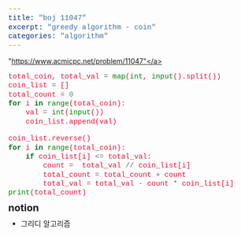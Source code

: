 ```yaml
---
title: "boj 11047"
excerpt: "greedy algorithm - coin"
categories: "algorithm"
---
```


<style>
code {
  font-family: Consolas,"courier new";
  color: crimson;
  background-color: #f1f1f1;
  padding: 2px;
  font-size: 105%;
}
</style>

<a herf = "https://www.acmicpc.net/problem/11047">"https://www.acmicpc.net/problem/11047"</a>

```python
total_coin, total_val = map(int, input().split())
coin_list = []
total_count = 0
for i in range(total_coin):
    val = int(input())
    coin_list.append(val)

coin_list.reverse()
for i in range(total_coin):
    if coin_list[i] <= total_val: 
        count =  total_val // coin_list[i]
        total_count = total_count + count
        total_val = total_val - count * coin_list[i]
print(total_count)
```

<div style = "font-size: 20px; line-height: 15px;">
<strong>notion</strong><br>
</div>

<div style = "font-size: 15px; line-height: 20px;">
<ul>
<li>그리디 알고리즘</li>
</ul>

    
